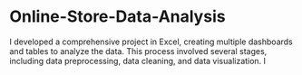 # Online-Store-Data-Analysis
I developed a comprehensive project in Excel, creating multiple dashboards and tables to analyze the data. This process involved several stages, including data preprocessing, data cleaning, and data visualization. I
